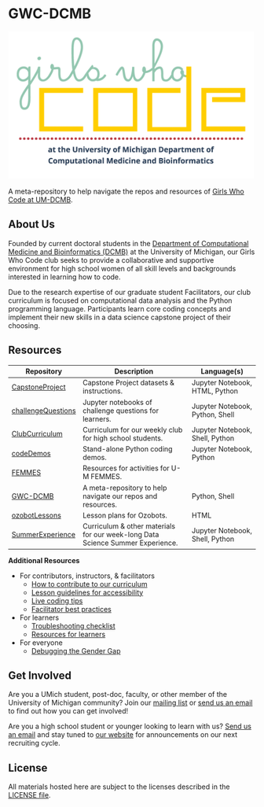 # GWC-DCMB

<img src="logo.png" height="300" />

A meta-repository to help navigate the repos and resources of
[Girls Who Code at UM-DCMB](http://umich.edu/~girlswc/).

## About Us

Founded by current doctoral students in the
[Department of Computational Medicine and Bioinformatics (DCMB)](https://medicine.umich.edu/dept/computational-medicine-bioinformatics)
at the University of Michigan, our Girls Who Code club seeks to provide a
collaborative and supportive environment for high school women of all skill levels
and backgrounds interested in learning how to code.

Due to the research expertise of our graduate student Facilitators, our club
curriculum is focused on computational data analysis and the Python programming
language. Participants learn core coding concepts and implement their new skills
in a data science capstone project of their choosing.

## Resources
| Repository | Description | Language(s) |
|---|---|---|
| [CapstoneProject](https://github.com/GWC-DCMB/CapstoneProject) | Capstone Project datasets & instructions. | Jupyter Notebook, HTML, Python |
| [challengeQuestions](https://github.com/GWC-DCMB/challengeQuestions) | Jupyter notebooks of challenge questions for learners. | Jupyter Notebook, Python, Shell |
| [ClubCurriculum](https://github.com/GWC-DCMB/ClubCurriculum) | Curriculum for our weekly club for high school students. | Jupyter Notebook, Shell, Python |
| [codeDemos](https://github.com/GWC-DCMB/codeDemos) | Stand-alone Python coding demos. | Jupyter Notebook, Python |
| [FEMMES](https://github.com/GWC-DCMB/FEMMES) | Resources for activities for U-M FEMMES. |  |
| [GWC-DCMB](https://github.com/GWC-DCMB/GWC-DCMB) | A meta-repository to help navigate our repos and resources. | Python, Shell |
| [ozobotLessons](https://github.com/GWC-DCMB/ozobotLessons) | Lesson plans for Ozobots. | HTML |
| [SummerExperience](https://github.com/GWC-DCMB/SummerExperience) | Curriculum & other materials for our week-long Data Science Summer Experience. | Jupyter Notebook, Shell, Python |

**Additional Resources**

- For contributors, instructors, & facilitators
    - [How to contribute to our curriculum](CONTRIBUTING.md)
    - [Lesson guidelines for accessibility](writing-accessible-lessons.md)
    - [Live coding tips](live-coding-tips.md)
    - [Facilitator best practices](facilitator-best-practices.md)
- For learners
    - [Troubleshooting checklist](troubleshooting-checklist.md)
    - [Resources for learners](resources.md)
- For everyone
    - [Debugging the Gender Gap](debugging-the-gender-gap.md)


## Get Involved

Are you a UMich student, post-doc, faculty, or other member of the
University of Michigan community? Join our
[mailing list](https://mcommunity.umich.edu/#group:Bioinformatics%20Girls%20Who%20Code)
or [send us an email](mailto:gwc.bioinfo-requests@umich.edu) to find out
how you can get involved!

Are you a high school student or younger looking to learn with us?
[Send us an email](mailto:gwc.bioinfo-requests@umich.edu)
and stay tuned to [our website](http://umich.edu/~girlswc)
for announcements on our next recruiting cycle.

## License

All materials hosted here are subject to the licenses described in the [LICENSE file](LICENSE.md).
